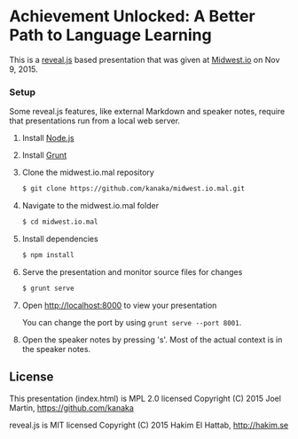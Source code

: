 # Achievement Unlocked: A Better Path to Language Learning #

This is a [reveal.js](https://github.com/hakimel/reveal.js) based
presentation that was given at [Midwest.io](http://midwest.io) on
Nov 9, 2015.

### Setup

Some reveal.js features, like external Markdown and speaker notes, require that presentations run from a local web server.

1. Install [Node.js](http://nodejs.org/)

2. Install [Grunt](http://gruntjs.com/getting-started#installing-the-cli)

4. Clone the midwest.io.mal repository
   ```sh
   $ git clone https://github.com/kanaka/midwest.io.mal.git
   ```

5. Navigate to the midwest.io.mal folder
   ```sh
   $ cd midwest.io.mal
   ```

6. Install dependencies
   ```sh
   $ npm install
   ```

7. Serve the presentation and monitor source files for changes
   ```sh
   $ grunt serve
   ```

8. Open <http://localhost:8000> to view your presentation

   You can change the port by using `grunt serve --port 8001`.

9. Open the speaker notes by pressing 's'. Most of the actual context
   is in the speaker notes.

## License

This presentation (index.html) is MPL 2.0 licensed
Copyright (C) 2015 Joel Martin, https://github.com/kanaka

reveal.js is MIT licensed
Copyright (C) 2015 Hakim El Hattab, http://hakim.se

